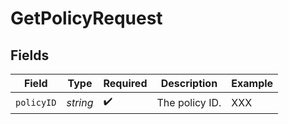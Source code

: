 # GetPolicyRequest


## Fields

| Field              | Type               | Required           | Description        | Example            |
| ------------------ | ------------------ | ------------------ | ------------------ | ------------------ |
| `policyID`         | *string*           | :heavy_check_mark: | The policy ID.     | XXX                |